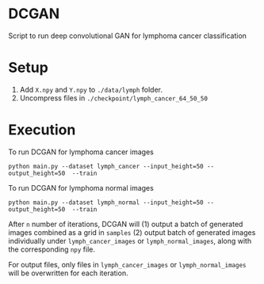 # DCGAN

Script to run deep convolutional GAN for lymphoma cancer classification

# Setup

1. Add `X.npy` and `Y.npy` to `./data/lymph` folder.
2. Uncompress files in `./checkpoint/lymph_cancer_64_50_50` 

# Execution

To run DCGAN for lymphoma cancer images

`python main.py --dataset lymph_cancer --input_height=50 --output_height=50  --train`

To run DCGAN for lymphoma normal images

`python main.py --dataset lymph_normal --input_height=50 --output_height=50  --train`

After `n` number of iterations, DCGAN will (1) output a batch of generated images combined as a grid in `samples` (2) output batch of generated images individually under `lymph_cancer_images` or `lymph_normal_images`, along with the corresponding `npy` file. 

For output files, only files in `lymph_cancer_images` or `lymph_normal_images` will be overwritten for each iteration.

